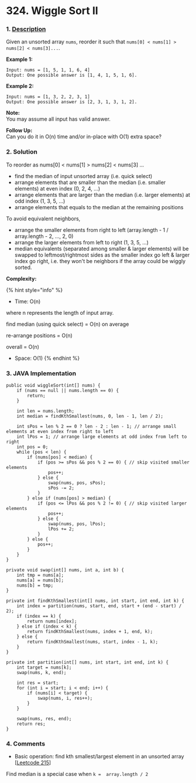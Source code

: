 # 324. Wiggle Sort II

### 1. [Description](https://leetcode.com/problems/wiggle-sort-ii/)

Given an unsorted array `nums`, reorder it such that `nums[0] < nums[1] > nums[2] < nums[3]...`.

**Example 1:**

```text
Input: nums = [1, 5, 1, 1, 6, 4]
Output: One possible answer is [1, 4, 1, 5, 1, 6].
```

**Example 2:**

```text
Input: nums = [1, 3, 2, 2, 3, 1]
Output: One possible answer is [2, 3, 1, 3, 1, 2].
```

**Note:**  
You may assume all input has valid answer.

**Follow Up:**  
Can you do it in O\(n\) time and/or in-place with O\(1\) extra space?



### 2. Solution

To reorder as nums\[0\] &lt; nums\[1\] &gt; nums\[2\] &lt; nums\[3\] ...

* find the median of input unsorted array \(i.e. quick select\)
* arrange elements that are smaller than the median \(i.e. smaller elements\) at even index \(0, 2, 4, ...\)
* arrange elements that are larger than the median \(i.e. larger elements\) at odd index \(1, 3, 5, ...\)
* arrange elements that equals to the median at the remaining positions

To avoid equivalent neighbors,

* arrange the smaller elements from right to left \(array.length - 1 / array.length - 2, ..., 2, 0\)
* arrange the larger elements from left to right \(1, 3, 5, ...\)
* median equivalents \(separated among smaller & larger elements\) will be swapped to leftmost/rightmost sides as the smaller index go left & larger index go right, i.e. they won't be neighbors if the array could be wiggly sorted.

**Complexity:**

{% hint style="info" %}
* Time: O\(n\)  

where n represents the length of input array. 

find median \(using quick select\) = O\(n\) on average

re-arrange positions = O\(n\)

overall = O\(n\)

* Space: O\(1\) 
{% endhint %}



### 3. JAVA Implementation

```text
public void wiggleSort(int[] nums) {
    if (nums == null || nums.length == 0) {
        return;
    }
    
    int len = nums.length;
    int median = findKthSmallest(nums, 0, len - 1, len / 2);
    
    int sPos = len % 2 == 0 ? len - 2 : len - 1; // arrange small elements at even index from right to left
    int lPos = 1; // arrange large elements at odd index from left to right
    int pos = 0;
    while (pos < len) {
        if (nums[pos] < median) {
            if (pos >= sPos && pos % 2 == 0) { // skip visited smaller elements
                pos++;
            } else {
                swap(nums, pos, sPos);
                sPos -= 2;
            }
        } else if (nums[pos] > median) {
            if (pos <= lPos && pos % 2 != 0) { // skip visited larger elements
                pos++;
            } else {
                swap(nums, pos, lPos);
                lPos += 2;
            }
        } else {
            pos++;
        }
    }
}

private void swap(int[] nums, int a, int b) {
    int tmp = nums[a];
    nums[a] = nums[b];
    nums[b] = tmp;
}

private int findKthSmallest(int[] nums, int start, int end, int k) {
    int index = partition(nums, start, end, start + (end - start) / 2);
    if (index == k) {
        return nums[index];
    } else if (index < k) {
        return findKthSmallest(nums, index + 1, end, k);
    } else {
        return findKthSmallest(nums, start, index - 1, k);
    }  
}

private int partition(int[] nums, int start, int end, int k) {
    int target = nums[k];
    swap(nums, k, end);
    
    int res = start;
    for (int i = start; i < end; i++) {
        if (nums[i] < target) {
            swap(nums, i, res++);
        }
    }
    
    swap(nums, res, end);
    return res;
}
```



### 4. Comments

* Basic operation: find kth smallest/largest element in an unsorted array \[[Leetcode 215](https://app.gitbook.com/@alittlebit/s/algorithm-problems-and-how-to-solve-them/sort/215.-kth-largest-element-in-array)\]

Find median is a special case when `k =  array.length / 2`

